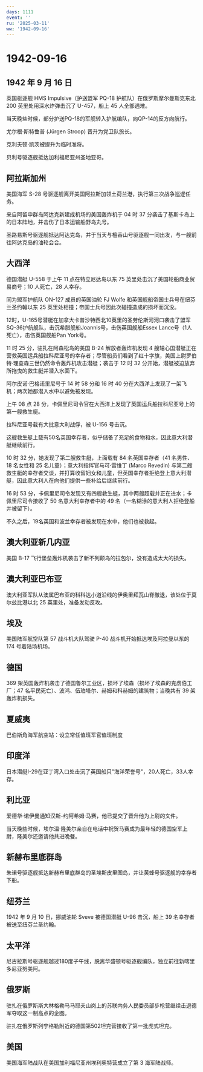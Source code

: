 ```yaml
---
days: 1111
event: ''
ru: '2025-03-11'
ww: '1942-09-16'
---
```


# 1942-09-16

## 1942 年 9 月 16 日

英国驱逐舰 HMS Impulsive（护送盟军 PQ-18 护航队）在俄罗斯摩尔曼斯克东北
200 英里处用深水炸弹击沉了 U-457，船上 45 人全部遇难。

当天晚些时候，部分护送PQ-18的军舰转入护航编队，向QP-14的反方向航行。

尤尔根·斯特鲁普 (Jürgen Stroop) 晋升为党卫队旅长。

克利夫顿·凯茨被提升为临时准将。

贝利号驱逐舰抵达加利福尼亚州圣地亚哥。

## 阿拉斯加州

美国海军 S-28
号驱逐舰离开美国阿拉斯加领土荷兰港，执行第三次战争巡逻任务。

来自阿留申群岛阿达克新建成机场的美国轰炸机于 04 时 37
分袭击了基斯卡岛上的日本阵地，并击伤了日本运输船野岛丸号。

圣路易斯号驱逐舰抵达阿达克岛，并于当天与檀香山号驱逐舰一同出发，与一艘前往阿达克岛的油轮会合。

## 大西洋

德国潜艇 U-558 于上午 11 点在特立尼达岛以东 75
英里处击沉了美国轮船商业贸易商号；10 人死亡，28 人幸存。

同为盟军护航队 ON-127 成员的英国油轮 FJ Wolfe
和英国舰船帝国士兵号在纽芬兰圣约翰以东 25
英里处相撞；帝国士兵号因此次碰撞造成的损坏而沉没。

12时，U-165号潜艇在加拿大卡普沙特西北10英里的圣劳伦斯河河口袭击了盟军SQ-36护航舰队，击沉希腊舰船Joannis号，击伤英国舰船Essex
Lance号（1人死亡），击伤英国舰船Pan York号。

11 时 25 分，驻扎在阿森松岛的美国 B-24 解放者轰炸机发现 4
艘轴心国潜艇正在营救英国运兵船拉科尼亚号的幸存者；尽管船员们看到了红十字旗，美国上尉罗伯特·理查森三世仍然命令轰炸机攻击潜艇；袭击于
12 时 32 分开始，潜艇被迫放弃所拖曳的救生艇并潜入水面下。

阿尔皮诺·巴格诺里尼号于 14 时 58 分和 16 时 40
分在大西洋上发现了一架飞机；两次她都潜入水中以避免被发现。

上午 08 点 28
分，卡佩里尼司令官在大西洋上发现了英国运兵船拉科尼亚号上的第一艘救生艇。

拉科尼亚号载有大批意大利战俘，被 U-156 号击沉。

这艘救生艇上载有50名英国幸存者，似乎储备了充足的食物和水，因此意大利潜艇继续前行。

10 时 32 分，她发现了第二艘救生艇，上面载有 84 名英国幸存者（41
名男性、18 名女性和 25 名儿童）；意大利指挥官马可·雷维丁 (Marco Revedin)
与第二艘救生艇的幸存者交谈，并打算收留妇女和儿童，但英国幸存者拒绝登上意大利潜艇，因此意大利人在向他们提供一些补给后继续前行。

16 时 53
分，卡佩里尼司令发现又有四艘救生艇，其中两艘超载并正在进水；卡佩里尼司令接收了
50 名意大利幸存者中的 49 名（一名糊涂的意大利人拒绝登船并被留下）。

不久之后，19名英国和波兰幸存者被发现在水中，他们也被救起。

## 澳大利亚新几内亚

美国 B-17 飞行堡垒轰炸机袭击了新不列颠岛的拉包尔，没有造成太大的损失。

## 澳大利亚巴布亚

澳大利亚军队从澳属巴布亚的科科达小道沿线的伊奥里拜瓦山脊撤退，该处位于莫尔兹比港以北
25 英里处，准备发动反攻。

## 埃及

美国陆军航空队第 57 战斗机大队驾驶 P-40 战斗机开始抵达埃及阿拉曼以东的
174 号着陆场机场。

## 德国

369
架英国轰炸机袭击了德国鲁尔工业区，损坏了埃森（损坏了埃森的克虏伯工厂；47
名平民死亡）、波鸿、伍珀塔尔、赫姆和科赫姆的建筑物；当晚共有 39
架轰炸机损失。

## 夏威夷

巴伯斯角海军航空站：设立常任值班军官值班制度

## 印度洋

日本潜艇I-29在亚丁湾入口处击沉了英国船只"海洋荣誉号"，20人死亡，33人幸存。

## 利比亚

爱德华·诺伊曼通知汉斯-约阿希姆·马赛，他已提交了晋升他为上尉的文件。

当天晚些时候，埃尔温·隆美尔亲自在电话中祝贺马赛成为最年轻的德国空军上尉，隆美尔还邀请他共进晚餐。

## 新赫布里底群岛

朱诺号驱逐舰抵达新赫布里底群岛的圣埃斯皮里图岛，并让黄蜂号驱逐舰的幸存者下船。

## 纽芬兰

1942 年 9 月 10 日，挪威油轮 Sveve 被德国潜艇 U-96 击沉，船上 39
名幸存者被送至纽芬兰圣约翰。

## 太平洋

尼古拉斯号驱逐舰越过180度子午线，脱离华盛顿号驱逐舰编队，独立前往新喀里多尼亚努美阿。

## 俄罗斯

驻扎在俄罗斯斯大林格勒马马耶夫山岗上的苏联内务人民委员部步枪营继续击退德军夺取这一制高点的企图。

驻扎在俄罗斯列宁格勒附近的德国第502坦克营接收了第一批虎式坦克。

## 美国

美国海军陆战队在美国加利福尼亚州埃利奥特营成立了第 3 海军陆战师。